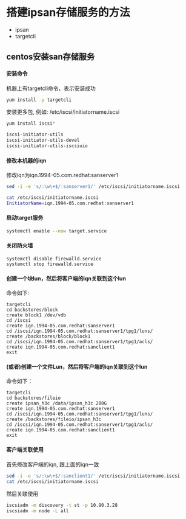 # 搭建ipsan存储服务的方法

* ipsan
* targetcli

## centos安装san存储服务

#### 安装命令

机器上有targetcli命令，表示安装成功
```bash
yum install -y targetcli
```

安装更多包, 例如: /etc/iscsi/initiatorname.iscsi
```bash
yum install iscsi*

iscsi-initiator-utils
iscsi-initiator-utils-devel
iscsi-initiator-utils-iscsiuio
```

#### 修改本机器的iqn

修改iqn为iqn.1994-05.com.redhat:sanserver1
```bash
sed -i -e 's/:\w\+$/:sanserver1/' /etc/iscsi/initiatorname.iscsi

cat /etc/iscsi/initiatorname.iscsi 
InitiatorName=iqn.1994-05.com.redhat:sanserver1
```

#### 启动target服务

```bash
systemctl enable --now target.service
```

#### 关闭防火墙

```
systemctl disable firewalld.service
systemctl stop firewalld.service
```

#### 创建一个块lun，然后将客户端的iqn关联到这个lun

命令如下:
```
targetcli
cd backstores/block
create block1 /dev/vdb
cd /iscsi
create iqn.1994-05.com.redhat:sanserver1
cd /iscsi/iqn.1994-05.com.redhat:sanserver1/tpg1/luns/
create /backstores/block/block1
cd /iscsi/iqn.1994-05.com.redhat:sanserver1/tpg1/acls/
create iqn.1994-05.com.redhat:sanclient1
exit 
```

#### (或者)创建一个文件Lun，然后将客户端的iqn关联到这个lun

命令如下：  
```
targetcli
cd backstores/fileio
create ipsan_h3c /data/ipsan_h3c 200G
create iqn.1994-05.com.redhat:sanserver1
cd /iscsi/iqn.1994-05.com.redhat:sanserver1/tpg1/luns/
create /backstores/fileio/ipsan_h3c
cd /iscsi/iqn.1994-05.com.redhat:sanserver1/tpg1/acls/
create iqn.1994-05.com.redhat:sanclient1
exit 
```

#### 客户端关联使用

首先修改客户端的iqn, 跟上面的iqn一致
```bash
sed -i -e 's/:\w\+$/:sanclient1/' /etc/iscsi/initiatorname.iscsi
cat /etc/iscsi/initiatorname.iscsi 
```

然后关联使用
```bash
iscsiadm -m discovery -t st -p 10.90.3.28
iscsiadm -m node -L all
```
